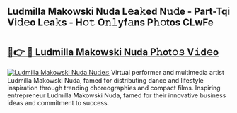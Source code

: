 ## Ludmilla Makowski Nuda L𝚎a𝚔ed N𝚞𝚍e - Part-Tqi Vi𝚍𝚎o L𝚎a𝚔s - H𝚘𝚝 O𝚗𝚕yf𝚊ns P𝚑𝚘tos CLwFe

# <h2><a href="http://kf3xkoj.oniu.top/?m=Ludmilla+Makowski+Nuda">🔗👉 🔴 Ludmilla Makowski Nuda P𝚑ot𝚘𝚜 V𝚒d𝚎o</a></h2>

[![Ludmilla Makowski Nuda Nu𝚍e𝚜](https://i.imgur.com/0qMVB7G.gif)](http://kf3xkoj.oniu.top/?m=Ludmilla+Makowski+Nuda)
Virtual performer and multimedia artist Ludmilla Makowski Nuda, famed for distributing dance and lifestyle inspiration through trending choreographies and compact films. Inspiring entrepreneur Ludmilla Makowski Nuda, famed for their innovative business ideas and commitment to success.  
